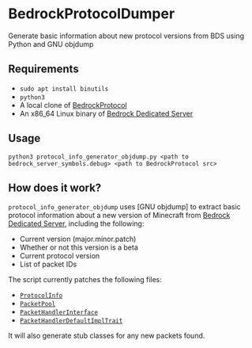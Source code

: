 # BedrockProtocolDumper
Generate basic information about new protocol versions from BDS using Python and GNU objdump

## Requirements
- `sudo apt install binutils`
- `python3`
- A local clone of [BedrockProtocol](https://github.com/pmmp/BedrockProtocol)
- An x86_64 Linux binary of [Bedrock Dedicated Server](https://minecraft.net/download/server/bedrock)

## Usage
`python3 protocol_info_generator_objdump.py <path to bedrock_server_symbols.debug> <path to BedrockProtocol src>`

## How does it work?
`protocol_info_generator_objdump` uses [GNU objdump] to extract basic protocol information about a new version of Minecraft from [Bedrock Dedicated Server](https://minecraft.net/download/server/bedrock), including the following:
- Current version (major.minor.patch)
- Whether or not this version is a beta
- Current protocol version
- List of packet IDs

The script currently patches the following files:
- [`ProtocolInfo`](https://github.com/pmmp/BedrockProtocol/blob/a6ccf863a858caa0cf0a322433f8a17d14ee640a/src/ProtocolInfo.php)
- [`PacketPool`](https://github.com/pmmp/BedrockProtocol/blob/a6ccf863a858caa0cf0a322433f8a17d14ee640a/src/PacketPool.php)
- [`PacketHandlerInterface`](https://github.com/pmmp/BedrockProtocol/blob/a6ccf863a858caa0cf0a322433f8a17d14ee640a/src/PacketHandlerInterface.php)
- [`PacketHandlerDefaultImplTrait`](https://github.com/pmmp/BedrockProtocol/blob/a6ccf863a858caa0cf0a322433f8a17d14ee640a/src/PacketHandlerDefaultImplTrait.php)

It will also generate stub classes for any new packets found.
